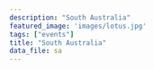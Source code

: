 ```yaml
---
description: "South Australia"
featured_image: 'images/lotus.jpg'
tags: ["events"]
title: "South Australia"
data_file: sa
---
```

